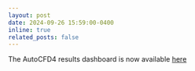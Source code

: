 ```yaml
---
layout: post
date: 2024-09-26 15:59:00-0400
inline: true
related_posts: false
---
```


The AutoCFD4 results dashboard is now available [here](https://autocfd4.cfdsolutions.net)
